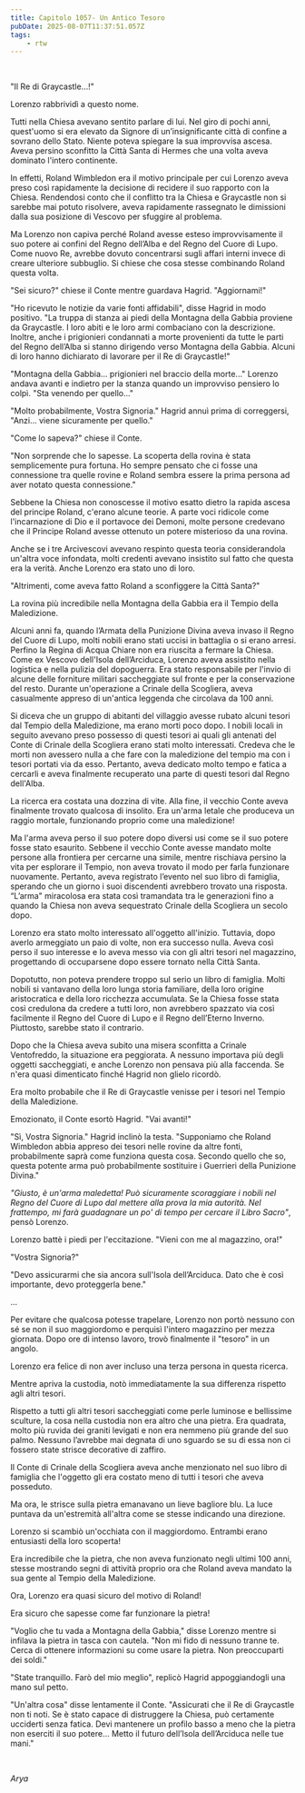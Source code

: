 ```yaml
---
title: Capitolo 1057- Un Antico Tesoro
pubDate: 2025-08-07T11:37:51.057Z
tags:
    - rtw
---
```



&nbsp;


"Il Re di Graycastle…!"


Lorenzo rabbrividì a questo nome.


Tutti nella Chiesa avevano sentito parlare di lui. Nel giro di pochi anni, quest'uomo si era elevato da Signore di un’insignificante città di confine a sovrano dello Stato. Niente poteva spiegare la sua improvvisa ascesa. Aveva persino sconfitto la Città Santa di Hermes che una volta aveva dominato l'intero continente.


In effetti, Roland Wimbledon era il motivo principale per cui Lorenzo aveva preso così rapidamente la decisione di recidere il suo rapporto con la Chiesa. Rendendosi conto che il conflitto tra la Chiesa e Graycastle non si sarebbe mai potuto risolvere, aveva rapidamente rassegnato le dimissioni dalla sua posizione di Vescovo per sfuggire al problema.


Ma Lorenzo non capiva perché Roland avesse esteso improvvisamente il suo potere ai confini del Regno dell’Alba e del Regno del Cuore di Lupo. Come nuovo Re, avrebbe dovuto concentrarsi sugli affari interni invece di creare ulteriore subbuglio. Si chiese che cosa stesse combinando Roland questa volta.


"Sei sicuro?" chiese il Conte mentre guardava Hagrid. "Aggiornami!"


"Ho ricevuto le notizie da varie fonti affidabili", disse Hagrid in modo positivo. "La truppa di stanza ai piedi della Montagna della Gabbia proviene da Graycastle. I loro abiti e le loro armi combaciano con la descrizione. Inoltre, anche i prigionieri condannati a morte provenienti da tutte le parti del Regno dell’Alba si stanno dirigendo verso Montagna della Gabbia. Alcuni di loro hanno dichiarato di lavorare per il Re di Graycastle!"


"Montagna della Gabbia... prigionieri nel braccio della morte..." Lorenzo andava avanti e indietro per la stanza quando un improvviso pensiero lo colpì. "Sta venendo per quello..."


"Molto probabilmente, Vostra Signoria." Hagrid annuì prima di correggersi, "Anzi... viene sicuramente per quello."


"Come lo sapeva?" chiese il Conte.


"Non sorprende che lo sapesse. La scoperta della rovina è stata semplicemente pura fortuna. Ho sempre pensato che ci fosse una connessione tra quelle rovine e Roland sembra essere la prima persona ad aver notato questa connessione."


Sebbene la Chiesa non conoscesse il motivo esatto dietro la rapida ascesa del principe Roland, c'erano alcune teorie. A parte voci ridicole come l'incarnazione di Dio e il portavoce dei Demoni, molte persone credevano che il Principe Roland avesse ottenuto un potere misterioso da una rovina.


Anche se i tre Arcivescovi avevano respinto questa teoria considerandola un'altra voce infondata, molti credenti avevano insistito sul fatto che questa era la verità. Anche Lorenzo era stato uno di loro.


"Altrimenti, come aveva fatto Roland a sconfiggere la Città Santa?"


La rovina più incredibile nella Montagna della Gabbia era il Tempio della Maledizione.


Alcuni anni fa, quando l’Armata della Punizione Divina aveva invaso il Regno del Cuore di Lupo, molti nobili erano stati uccisi in battaglia o si erano arresi. Perfino la Regina di Acqua Chiare non era riuscita a fermare la Chiesa. Come ex Vescovo dell'Isola dell’Arciduca, Lorenzo aveva assistito nella logistica e nella pulizia del dopoguerra. Era stato responsabile per l'invio di alcune delle forniture militari saccheggiate sul fronte e per la conservazione del resto. Durante un'operazione a Crinale della Scogliera, aveva casualmente appreso di un'antica leggenda che circolava da 100 anni.


Si diceva che un gruppo di abitanti del villaggio avesse rubato alcuni tesori dal Tempio della Maledizione, ma erano morti poco dopo. I nobili locali in seguito avevano preso possesso di questi tesori ai quali gli antenati del Conte di Crinale della Scogliera erano stati molto interessati. Credeva che le morti non avessero nulla a che fare con la maledizione del tempio ma con i tesori portati via da esso. Pertanto, aveva dedicato molto tempo e fatica a cercarli e aveva finalmente recuperato una parte di questi tesori dal Regno dell'Alba.


La ricerca era costata una dozzina di vite. Alla fine, il vecchio Conte aveva finalmente trovato qualcosa di insolito. Era un'arma letale che produceva un raggio mortale, funzionando proprio come una maledizione!


Ma l'arma aveva perso il suo potere dopo diversi usi come se il suo potere fosse stato esaurito. Sebbene il vecchio Conte avesse mandato molte persone alla frontiera per cercarne una simile, mentre rischiava persino la vita per esplorare il Tempio, non aveva trovato il modo per farla funzionare nuovamente. Pertanto, aveva registrato l’evento nel suo libro di famiglia, sperando che un giorno i suoi discendenti avrebbero trovato una risposta. “L’arma" miracolosa era stata così tramandata tra le generazioni fino a quando la Chiesa non aveva sequestrato Crinale della Scogliera un secolo dopo.


Lorenzo era stato molto interessato all'oggetto all'inizio. Tuttavia, dopo averlo armeggiato un paio di volte, non era successo nulla. Aveva così perso il suo interesse e lo aveva messo via con gli altri tesori nel magazzino, progettando di occuparsene dopo essere tornato nella Città Santa.


Dopotutto, non poteva prendere troppo sul serio un libro di famiglia. Molti nobili si vantavano della loro lunga storia familiare, della loro origine aristocratica e della loro ricchezza accumulata. Se la Chiesa fosse stata così credulona da credere a tutti loro, non avrebbero spazzato via così facilmente il Regno del Cuore di Lupo e il Regno dell’Eterno Inverno. Piuttosto, sarebbe stato il contrario.


Dopo che la Chiesa aveva subito una misera sconfitta a Crinale Ventofreddo, la situazione era peggiorata. A nessuno importava più degli oggetti saccheggiati, e anche Lorenzo non pensava più alla faccenda. Se n'era quasi dimenticato finché Hagrid non glielo ricordò.


Era molto probabile che il Re di Graycastle venisse per i tesori nel Tempio della Maledizione.


Emozionato, il Conte esortò Hagrid. "Vai avanti!"


"Sì, Vostra Signoria." Hagrid inclinò la testa. "Supponiamo che Roland Wimbledon abbia appreso dei tesori nelle rovine da altre fonti, probabilmente saprà come funziona questa cosa. Secondo quello che so, questa potente arma può probabilmente sostituire i Guerrieri della Punizione Divina."


<em>"Giusto, è un'arma maledetta! Può sicuramente scoraggiare i nobili nel Regno del Cuore di Lupo dal mettere alla prova la mia autorità. Nel frattempo, mi farà guadagnare un po' di tempo per cercare il Libro Sacro"</em>, pensò Lorenzo.


Lorenzo battè i piedi per l'eccitazione. "Vieni con me al magazzino, ora!"


"Vostra Signoria?"


"Devo assicurarmi che sia ancora sull'Isola dell’Arciduca. Dato che è così importante, devo proteggerla bene."


...


Per evitare che qualcosa potesse trapelare, Lorenzo non portò nessuno con sé se non il suo maggiordomo e perquisì l'intero magazzino per mezza giornata. Dopo ore di intenso lavoro, trovò finalmente il "tesoro" in un angolo.


Lorenzo era felice di non aver incluso una terza persona in questa ricerca.


Mentre apriva la custodia, notò immediatamente la sua differenza rispetto agli altri tesori.


Rispetto a tutti gli altri tesori saccheggiati come perle luminose e bellissime sculture, la cosa nella custodia non era altro che una pietra. Era quadrata, molto più ruvida dei graniti levigati e non era nemmeno più grande del suo palmo. Nessuno l’avrebbe mai degnata di uno sguardo se su di essa non ci fossero state strisce decorative di zaffiro.


Il Conte di Crinale della Scogliera aveva anche menzionato nel suo libro di famiglia che l'oggetto gli era costato meno di tutti i tesori che aveva posseduto.


Ma ora, le strisce sulla pietra emanavano un lieve bagliore blu. La luce puntava da un'estremità all'altra come se stesse indicando una direzione.


Lorenzo si scambiò un'occhiata con il maggiordomo. Entrambi erano entusiasti della loro scoperta!


Era incredibile che la pietra, che non aveva funzionato negli ultimi 100 anni, stesse mostrando segni di attività proprio ora che Roland aveva mandato la sua gente al Tempio della Maledizione.


Ora, Lorenzo era quasi sicuro del motivo di Roland!


Era sicuro che sapesse come far funzionare la pietra!


"Voglio che tu vada a Montagna della Gabbia," disse Lorenzo mentre si infilava la pietra in tasca con cautela. "Non mi fido di nessuno tranne te. Cerca di ottenere informazioni su come usare la pietra. Non preoccuparti dei soldi."


"State tranquillo. Farò del mio meglio", replicò Hagrid appoggiandogli una mano sul petto.


"Un'altra cosa" disse lentamente il Conte. "Assicurati che il Re di Graycastle non ti noti. Se è stato capace di distruggere la Chiesa, può certamente ucciderti senza fatica. Devi mantenere un profilo basso a meno che la pietra non eserciti il ​​suo potere... Metto il futuro dell’Isola dell’Arciduca nelle tue mani."


&nbsp;


<em>Arya</em>
                                


                                



